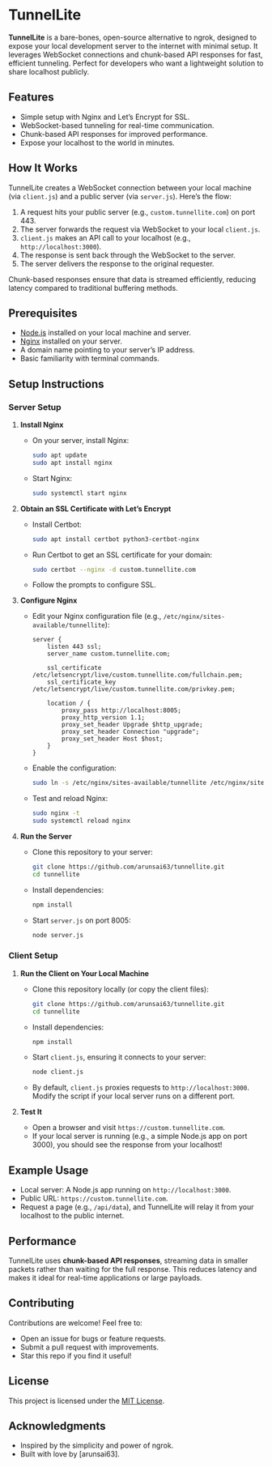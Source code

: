 # TunnelLite

**TunnelLite** is a bare-bones, open-source alternative to ngrok, designed to expose your local development server to the internet with minimal setup. It leverages WebSocket connections and chunk-based API responses for fast, efficient tunneling. Perfect for developers who want a lightweight solution to share localhost publicly.

## Features
- Simple setup with Nginx and Let’s Encrypt for SSL.
- WebSocket-based tunneling for real-time communication.
- Chunk-based API responses for improved performance.
- Expose your localhost to the world in minutes.

## How It Works
TunnelLite creates a WebSocket connection between your local machine (via `client.js`) and a public server (via `server.js`). Here’s the flow:
1. A request hits your public server (e.g., `custom.tunnellite.com`) on port 443.
2. The server forwards the request via WebSocket to your local `client.js`.
3. `client.js` makes an API call to your localhost (e.g., `http://localhost:3000`).
4. The response is sent back through the WebSocket to the server.
5. The server delivers the response to the original requester.

Chunk-based responses ensure that data is streamed efficiently, reducing latency compared to traditional buffering methods.

## Prerequisites
- [Node.js](https://nodejs.org/) installed on your local machine and server.
- [Nginx](https://nginx.org/) installed on your server.
- A domain name pointing to your server’s IP address.
- Basic familiarity with terminal commands.

## Setup Instructions

### Server Setup
1. **Install Nginx**
   - On your server, install Nginx:
     ```bash
     sudo apt update
     sudo apt install nginx
     ```
   - Start Nginx:
     ```bash
     sudo systemctl start nginx
     ```

2. **Obtain an SSL Certificate with Let’s Encrypt**
   - Install Certbot:
     ```bash
     sudo apt install certbot python3-certbot-nginx
     ```
   - Run Certbot to get an SSL certificate for your domain:
     ```bash
     sudo certbot --nginx -d custom.tunnellite.com
     ```
   - Follow the prompts to configure SSL.

3. **Configure Nginx**
   - Edit your Nginx configuration file (e.g., `/etc/nginx/sites-available/tunnellite`):
     ```nginx
     server {
         listen 443 ssl;
         server_name custom.tunnellite.com;

         ssl_certificate /etc/letsencrypt/live/custom.tunnellite.com/fullchain.pem;
         ssl_certificate_key /etc/letsencrypt/live/custom.tunnellite.com/privkey.pem;

         location / {
             proxy_pass http://localhost:8005;
             proxy_http_version 1.1;
             proxy_set_header Upgrade $http_upgrade;
             proxy_set_header Connection "upgrade";
             proxy_set_header Host $host;
         }
     }
     ```
   - Enable the configuration:
     ```bash
     sudo ln -s /etc/nginx/sites-available/tunnellite /etc/nginx/sites-enabled/
     ```
   - Test and reload Nginx:
     ```bash
     sudo nginx -t
     sudo systemctl reload nginx
     ```

4. **Run the Server**
   - Clone this repository to your server:
     ```bash
     git clone https://github.com/arunsai63/tunnellite.git
     cd tunnellite
     ```
   - Install dependencies:
     ```bash
     npm install
     ```
   - Start `server.js` on port 8005:
     ```bash
     node server.js
     ```

### Client Setup
1. **Run the Client on Your Local Machine**
   - Clone this repository locally (or copy the client files):
     ```bash
     git clone https://github.com/arunsai63/tunnellite.git
     cd tunnellite
     ```
   - Install dependencies:
     ```bash
     npm install
     ```
   - Start `client.js`, ensuring it connects to your server:
     ```bash
     node client.js
     ```
   - By default, `client.js` proxies requests to `http://localhost:3000`. Modify the script if your local server runs on a different port.

2. **Test It**
   - Open a browser and visit `https://custom.tunnellite.com`.
   - If your local server is running (e.g., a simple Node.js app on port 3000), you should see the response from your localhost!

## Example Usage
- Local server: A Node.js app running on `http://localhost:3000`.
- Public URL: `https://custom.tunnellite.com`.
- Request a page (e.g., `/api/data`), and TunnelLite will relay it from your localhost to the public internet.

## Performance
TunnelLite uses **chunk-based API responses**, streaming data in smaller packets rather than waiting for the full response. This reduces latency and makes it ideal for real-time applications or large payloads.

## Contributing
Contributions are welcome! Feel free to:
- Open an issue for bugs or feature requests.
- Submit a pull request with improvements.
- Star this repo if you find it useful!

## License
This project is licensed under the [MIT License](LICENSE).

## Acknowledgments
- Inspired by the simplicity and power of ngrok.
- Built with love by [arunsai63].

